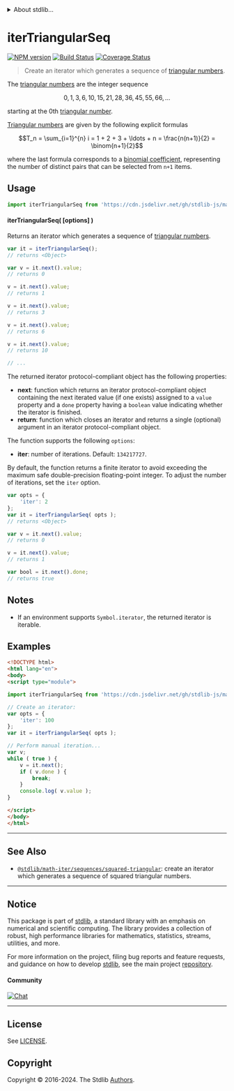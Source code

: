 <!--

@license Apache-2.0

Copyright (c) 2020 The Stdlib Authors.

Licensed under the Apache License, Version 2.0 (the "License");
you may not use this file except in compliance with the License.
You may obtain a copy of the License at

   http://www.apache.org/licenses/LICENSE-2.0

Unless required by applicable law or agreed to in writing, software
distributed under the License is distributed on an "AS IS" BASIS,
WITHOUT WARRANTIES OR CONDITIONS OF ANY KIND, either express or implied.
See the License for the specific language governing permissions and
limitations under the License.

-->


<details>
  <summary>
    About stdlib...
  </summary>
  <p>We believe in a future in which the web is a preferred environment for numerical computation. To help realize this future, we've built stdlib. stdlib is a standard library, with an emphasis on numerical and scientific computation, written in JavaScript (and C) for execution in browsers and in Node.js.</p>
  <p>The library is fully decomposable, being architected in such a way that you can swap out and mix and match APIs and functionality to cater to your exact preferences and use cases.</p>
  <p>When you use stdlib, you can be absolutely certain that you are using the most thorough, rigorous, well-written, studied, documented, tested, measured, and high-quality code out there.</p>
  <p>To join us in bringing numerical computing to the web, get started by checking us out on <a href="https://github.com/stdlib-js/stdlib">GitHub</a>, and please consider <a href="https://opencollective.com/stdlib">financially supporting stdlib</a>. We greatly appreciate your continued support!</p>
</details>

# iterTriangularSeq

[![NPM version][npm-image]][npm-url] [![Build Status][test-image]][test-url] [![Coverage Status][coverage-image]][coverage-url] <!-- [![dependencies][dependencies-image]][dependencies-url] -->

> Create an iterator which generates a sequence of [triangular numbers][oeis-a000217].

<!-- Section to include introductory text. Make sure to keep an empty line after the intro `section` element and another before the `/section` close. -->

<section class="intro">

The [triangular numbers][triangular-number] are the integer sequence

<!-- <equation class="equation" label="eq:triangular_numbers_sequence" align="center" raw="0, 1, 3, 6, 10, 15, 21, 28, 36, 45, 55, 66, \ldots" alt="Triangular number sequence"> -->

```math
0, 1, 3, 6, 10, 15, 21, 28, 36, 45, 55, 66, \ldots
```

<!-- <div class="equation" align="center" data-raw-text="0, 1, 3, 6, 10, 15, 21, 28, 36, 45, 55, 66, \ldots" data-equation="eq:triangular_numbers_sequence">
    <img src="https://cdn.jsdelivr.net/gh/stdlib-js/stdlib@7000a1b5cd08bb73f2dfe04976524042ab3b580d/lib/node_modules/@stdlib/math/iter/sequences/triangular/docs/img/equation_triangular_numbers_sequence.svg" alt="Triangular number sequence">
    <br>
</div> -->

<!-- </equation> -->

starting at the 0th [triangular number][triangular-number].

[Triangular numbers][triangular-number] are given by the following explicit formulas

<!-- <equation class="equation" label="eq:triangular_numbers" align="center" raw="T_n = \sum_{i=1}^{n} i = 1 + 2 + 3 + \ldots + n = \frac{n(n+1)}{2} = \binom{n+1}{2}" alt="Triangular number formulas"> -->

```math
T_n = \sum_{i=1}^{n} i = 1 + 2 + 3 + \ldots + n = \frac{n(n+1)}{2} = \binom{n+1}{2}
```

<!-- <div class="equation" align="center" data-raw-text="T_n = \sum_{i=1}^{n} i = 1 + 2 + 3 + \ldots + n = \frac{n(n+1)}{2} = \binom{n+1}{2}" data-equation="eq:triangular_numbers">
    <img src="https://cdn.jsdelivr.net/gh/stdlib-js/stdlib@7000a1b5cd08bb73f2dfe04976524042ab3b580d/lib/node_modules/@stdlib/math/iter/sequences/triangular/docs/img/equation_triangular_numbers.svg" alt="Triangular number formulas">
    <br>
</div> -->

<!-- </equation> -->

where the last formula corresponds to a [binomial coefficient][@stdlib/math/base/special/binomcoef], representing the number of distinct pairs that can be selected from `n+1` items.

</section>

<!-- /.intro -->

<!-- Package usage documentation. -->



<section class="usage">

## Usage

```javascript
import iterTriangularSeq from 'https://cdn.jsdelivr.net/gh/stdlib-js/math-iter-sequences-triangular@v0.2.1-esm/index.mjs';
```

#### iterTriangularSeq( \[options] )

Returns an iterator which generates a sequence of [triangular numbers][triangular-number].

```javascript
var it = iterTriangularSeq();
// returns <Object>

var v = it.next().value;
// returns 0

v = it.next().value;
// returns 1

v = it.next().value;
// returns 3

v = it.next().value;
// returns 6

v = it.next().value;
// returns 10

// ...
```

The returned iterator protocol-compliant object has the following properties:

-   **next**: function which returns an iterator protocol-compliant object containing the next iterated value (if one exists) assigned to a `value` property and a `done` property having a `boolean` value indicating whether the iterator is finished.
-   **return**: function which closes an iterator and returns a single (optional) argument in an iterator protocol-compliant object.

The function supports the following `options`:

-   **iter**: number of iterations. Default: `134217727`.

By default, the function returns a finite iterator to avoid exceeding the maximum safe double-precision floating-point integer. To adjust the number of iterations, set the `iter` option.

```javascript
var opts = {
    'iter': 2
};
var it = iterTriangularSeq( opts );
// returns <Object>

var v = it.next().value;
// returns 0

v = it.next().value;
// returns 1

var bool = it.next().done;
// returns true
```

</section>

<!-- /.usage -->

<!-- Package usage notes. Make sure to keep an empty line after the `section` element and another before the `/section` close. -->

<section class="notes">

## Notes

-   If an environment supports `Symbol.iterator`, the returned iterator is iterable.

</section>

<!-- /.notes -->

<!-- Package usage examples. -->

<section class="examples">

## Examples

<!-- eslint no-undef: "error" -->

```html
<!DOCTYPE html>
<html lang="en">
<body>
<script type="module">

import iterTriangularSeq from 'https://cdn.jsdelivr.net/gh/stdlib-js/math-iter-sequences-triangular@v0.2.1-esm/index.mjs';

// Create an iterator:
var opts = {
    'iter': 100
};
var it = iterTriangularSeq( opts );

// Perform manual iteration...
var v;
while ( true ) {
    v = it.next();
    if ( v.done ) {
        break;
    }
    console.log( v.value );
}

</script>
</body>
</html>
```

</section>

<!-- /.examples -->

<!-- Section to include cited references. If references are included, add a horizontal rule *before* the section. Make sure to keep an empty line after the `section` element and another before the `/section` close. -->

<section class="references">

</section>

<!-- /.references -->

<!-- Section for related `stdlib` packages. Do not manually edit this section, as it is automatically populated. -->

<section class="related">

* * *

## See Also

-   <span class="package-name">[`@stdlib/math-iter/sequences/squared-triangular`][@stdlib/math/iter/sequences/squared-triangular]</span><span class="delimiter">: </span><span class="description">create an iterator which generates a sequence of squared triangular numbers.</span>

</section>

<!-- /.related -->

<!-- Section for all links. Make sure to keep an empty line after the `section` element and another before the `/section` close. -->


<section class="main-repo" >

* * *

## Notice

This package is part of [stdlib][stdlib], a standard library with an emphasis on numerical and scientific computing. The library provides a collection of robust, high performance libraries for mathematics, statistics, streams, utilities, and more.

For more information on the project, filing bug reports and feature requests, and guidance on how to develop [stdlib][stdlib], see the main project [repository][stdlib].

#### Community

[![Chat][chat-image]][chat-url]

---

## License

See [LICENSE][stdlib-license].


## Copyright

Copyright &copy; 2016-2024. The Stdlib [Authors][stdlib-authors].

</section>

<!-- /.stdlib -->

<!-- Section for all links. Make sure to keep an empty line after the `section` element and another before the `/section` close. -->

<section class="links">

[npm-image]: http://img.shields.io/npm/v/@stdlib/math-iter-sequences-triangular.svg
[npm-url]: https://npmjs.org/package/@stdlib/math-iter-sequences-triangular

[test-image]: https://github.com/stdlib-js/math-iter-sequences-triangular/actions/workflows/test.yml/badge.svg?branch=v0.2.1
[test-url]: https://github.com/stdlib-js/math-iter-sequences-triangular/actions/workflows/test.yml?query=branch:v0.2.1

[coverage-image]: https://img.shields.io/codecov/c/github/stdlib-js/math-iter-sequences-triangular/main.svg
[coverage-url]: https://codecov.io/github/stdlib-js/math-iter-sequences-triangular?branch=main

<!--

[dependencies-image]: https://img.shields.io/david/stdlib-js/math-iter-sequences-triangular.svg
[dependencies-url]: https://david-dm.org/stdlib-js/math-iter-sequences-triangular/main

-->

[chat-image]: https://img.shields.io/gitter/room/stdlib-js/stdlib.svg
[chat-url]: https://app.gitter.im/#/room/#stdlib-js_stdlib:gitter.im

[stdlib]: https://github.com/stdlib-js/stdlib

[stdlib-authors]: https://github.com/stdlib-js/stdlib/graphs/contributors

[umd]: https://github.com/umdjs/umd
[es-module]: https://developer.mozilla.org/en-US/docs/Web/JavaScript/Guide/Modules

[deno-url]: https://github.com/stdlib-js/math-iter-sequences-triangular/tree/deno
[deno-readme]: https://github.com/stdlib-js/math-iter-sequences-triangular/blob/deno/README.md
[umd-url]: https://github.com/stdlib-js/math-iter-sequences-triangular/tree/umd
[umd-readme]: https://github.com/stdlib-js/math-iter-sequences-triangular/blob/umd/README.md
[esm-url]: https://github.com/stdlib-js/math-iter-sequences-triangular/tree/esm
[esm-readme]: https://github.com/stdlib-js/math-iter-sequences-triangular/blob/esm/README.md
[branches-url]: https://github.com/stdlib-js/math-iter-sequences-triangular/blob/main/branches.md

[stdlib-license]: https://raw.githubusercontent.com/stdlib-js/math-iter-sequences-triangular/main/LICENSE

[oeis-a000217]: https://oeis.org/A000217

[triangular-number]: https://en.wikipedia.org/wiki/Triangular_number

[@stdlib/math/base/special/binomcoef]: https://github.com/stdlib-js/math-base-special-binomcoef/tree/esm

<!-- <related-links> -->

[@stdlib/math/iter/sequences/squared-triangular]: https://github.com/stdlib-js/math-iter-sequences-squared-triangular/tree/esm

<!-- </related-links> -->

</section>

<!-- /.links -->
